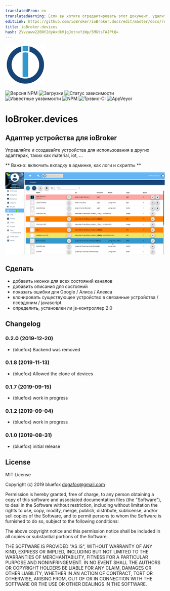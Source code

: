 ```yaml
---
translatedFrom: en
translatedWarning: Если вы хотите отредактировать этот документ, удалите поле «translationFrom», в противном случае этот документ будет снова автоматически переведен
editLink: https://github.com/ioBroker/ioBroker.docs/edit/master/docs/ru/adapterref/iobroker.devices/README.md
title: ioBroker.devices
hash: 2Vvzaww226NY2dyAxdkVjqJxtnxfiWp/5MGtsTAJPtQ=
---
```

![логотип](../../../en/adapterref/iobroker.devices/admin/devices.png)

![Версия NPM](http://img.shields.io/npm/v/iobroker.devices.svg)
![Загрузки](https://img.shields.io/npm/dm/iobroker.devices.svg)
![Статус зависимости](https://img.shields.io/david/ioBroker/iobroker.devices.svg)
![Известные уязвимости](https://snyk.io/test/github/ioBroker/ioBroker.devices/badge.svg)
![NPM](https://nodei.co/npm/iobroker.devices.png?downloads=true)
![Трэвис-CI](http://img.shields.io/travis/ioBroker/ioBroker.devices/master.svg)
![AppVeyor](https://ci.appveyor.com/api/projects/status/github/ioBroker/ioBroker.devices?branch=master&svg=true)

# IoBroker.devices
## Адаптер устройства для ioBroker
Управляйте и создавайте устройства для использования в других адаптерах, таких как material, iot, ...

** Важно: включить вкладку в админке, как логи и скрипты **

![экран](../../../en/adapterref/iobroker.devices/img/screen.png)

## Сделать
- добавить иконки для всех состояний каналов
- добавить описания для состояний
- показать ошибки для Google / Алиса / Алекса
- клонировать существующее устройство в связанные устройства / псевдоним / javascript
- определить, установлен ли js-контроллер 2.0

## Changelog

### 0.2.0 (2019-12-20)
* (bluefox) Backend was removed

### 0.1.8 (2019-11-13)
* (bluefox) Allowed the clone of devices

### 0.1.7 (2019-09-15)
* (bluefox) work in progress

### 0.1.2 (2019-09-04)
* (bluefox) work in progress

### 0.1.0 (2019-08-31)
* (bluefox) initial release

## License
MIT License

Copyright (c) 2019 bluefox <dogafox@gmail.com>

Permission is hereby granted, free of charge, to any person obtaining a copy
of this software and associated documentation files (the "Software"), to deal
in the Software without restriction, including without limitation the rights
to use, copy, modify, merge, publish, distribute, sublicense, and/or sell
copies of the Software, and to permit persons to whom the Software is
furnished to do so, subject to the following conditions:

The above copyright notice and this permission notice shall be included in all
copies or substantial portions of the Software.

THE SOFTWARE IS PROVIDED "AS IS", WITHOUT WARRANTY OF ANY KIND, EXPRESS OR
IMPLIED, INCLUDING BUT NOT LIMITED TO THE WARRANTIES OF MERCHANTABILITY,
FITNESS FOR A PARTICULAR PURPOSE AND NONINFRINGEMENT. IN NO EVENT SHALL THE
AUTHORS OR COPYRIGHT HOLDERS BE LIABLE FOR ANY CLAIM, DAMAGES OR OTHER
LIABILITY, WHETHER IN AN ACTION OF CONTRACT, TORT OR OTHERWISE, ARISING FROM,
OUT OF OR IN CONNECTION WITH THE SOFTWARE OR THE USE OR OTHER DEALINGS IN THE
SOFTWARE.